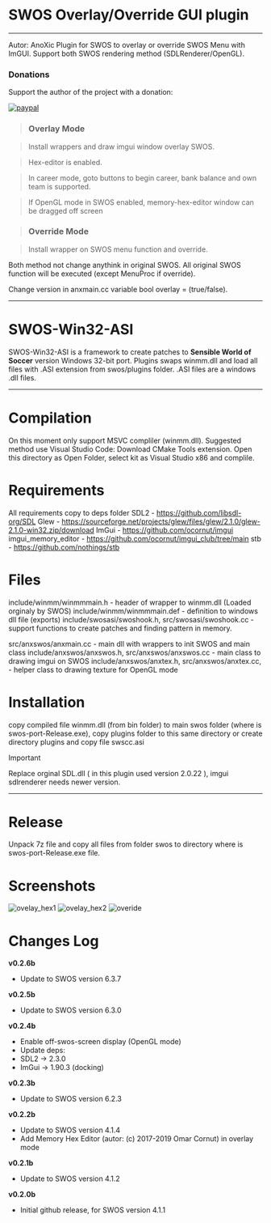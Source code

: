 # SWOS Overlay/Override GUI plugin
---
Autor: AnoXic
Plugin for SWOS to overlay or override SWOS Menu with ImGUI.
Support both SWOS rendering method (SDLRenderer/OpenGL).

### Donations

Support the author of the project with a donation:

[![paypal](https://www.paypalobjects.com/en_US/PL/i/btn/btn_donateCC_LG.gif)](https://www.paypal.com/donate?cmd=_s-xclick&hosted_button_id=P8MAW3UMJWGRC)


> ### Overlay Mode

> Install wrappers and draw imgui window overlay SWOS.

> Hex-editor is enabled. 

> In career mode, goto buttons to begin career, bank balance and own team is supported.

> If OpenGL mode in SWOS enabled, memory-hex-editor window can be dragged off screen

> ### Override Mode

> Install wrapper on SWOS menu function and override.


Both method not change anythink in original SWOS.
All original SWOS function will be executed (except MenuProc if override).

Change version in anxmain.cc variable bool overlay = (true/false).

---
# SWOS-Win32-ASI
SWOS-Win32-ASI is a framework to create patches to **Sensible World of Soccer** version Windows 32-bit port.
Plugins swaps winmm.dll and load all files with .ASI extension from swos/plugins folder.
.ASI files are a windows .dll files.

----
# Compilation
On this moment only support MSVC compliler (winmm.dll). 
Suggested method use Visual Studio Code:
Download CMake Tools extension.
Open this directory as Open Folder, select kit as Visual Studio x86 and complile.

# Requirements
All requirements copy to deps folder
SDL2 - https://github.com/libsdl-org/SDL
Glew - https://sourceforge.net/projects/glew/files/glew/2.1.0/glew-2.1.0-win32.zip/download
ImGui - https://github.com/ocornut/imgui
imgui_memory_editor - https://github.com/ocornut/imgui_club/tree/main
stb - https://github.com/nothings/stb

# Files
include/winmm/winmmmain.h - header of wrapper to winmm.dll (Loaded orginaly by SWOS)
include/winmm/winmmmain.def - definition to windows dll file (exports)
include/swosasi/swoshook.h,
src/swosasi/swoshook.cc - support functions to create patches and finding pattern in memory.

src/anxswos/anxmain.cc - main dll with wrappers to init SWOS and main class
include/anxswos/anxswos.h,
src/anxswos/anxswos.cc - main class to drawing imgui on SWOS
include/anxswos/anxtex.h,
src/anxswos/anxtex.cc, - helper class to drawing texture for OpenGL mode

# Installation
copy compiled file winmm.dll (from bin folder) to main swos folder (where is swos-port-Release.exe),
copy plugins folder to this same directory or create directory plugins and copy file swscc.asi

> [!IMPORTANT]
> Replace orginal SDL.dll ( in this plugin used version 2.0.22 ), imgui sdlrenderer needs newer version.
---
# Release
Unpack 7z file and copy all files from folder swos to directory where is swos-port-Release.exe file.

# Screenshots
![ovelay_hex1](https://user-images.githubusercontent.com/24848605/183255400-224f2be8-ae31-440b-b645-8e9bf67f6ef9.png)
![ovelay_hex2](https://user-images.githubusercontent.com/24848605/183255402-d0149ca5-3cce-460f-9b8a-0dce109e28e9.png)
![overide](https://user-images.githubusercontent.com/24848605/183255403-ec658e71-731b-4481-aa7f-55f936b2f4d3.png)

# Changes Log
**v0.2.6b**
- Update to SWOS version 6.3.7

**v0.2.5b**
- Update to SWOS version 6.3.0

**v0.2.4b**
- Enable off-swos-screen display (OpenGL mode)
- Update deps:
- SDL2 -> 2.3.0
- ImGui -> 1.90.3 (docking)

**v0.2.3b**
- Update to SWOS version 6.2.3
  
**v0.2.2b**
- Update to SWOS version 4.1.4
- Add Memory Hex Editor (autor: (c) 2017-2019 Omar Cornut) in overlay mode
  
**v0.2.1b**
- Update to SWOS version 4.1.2
  
**v0.2.0b**
- Initial github release, for SWOS version 4.1.1
